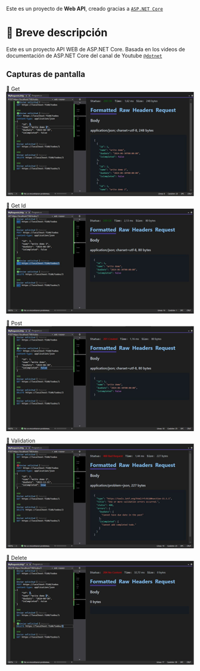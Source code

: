 Este es un proyecto de **Web API**, creado gracias a [`ASP.NET Core`](https://dotnet.microsoft.com/es-es/learn/back-end-web-dev)

# 📄 Breve descripción
Este es un proyecto API WEB de ASP.NET Core. Basada en los videos de documentación de ASP.NET Core del canal de Youtube [`@dotnet`](https://www.youtube.com/watch?v=sHDox4Fx6G0&list=PLdo4fOcmZ0oWunQnm3WnZxJrseIw2zSAk)

## Capturas de pantalla

🔵 Get
![WEB API Asp .net Core](docs/get.jpg)

🔵 Get Id
![WEB API Asp .net Core](docs/id.jpg)

🔵 Post
![WEB API Asp .net Core](docs/post.jpg)

🔵 Validation
![WEB API Asp .net Core](docs/validation.jpg)

🔵 Delete
![WEB API Asp .net Core](docs/delete.jpg)
